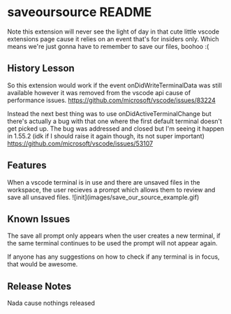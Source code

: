 # saveoursource README

Note this extension will never see the light of day in that cute little vscode extensions page cause it relies on an event that's for insiders only. Which means we're just gonna have to remember to save our files, boohoo :(

## History Lesson
So this extension would work if the event onDidWriteTerminalData was still available however it was removed from the vscode api cause of performance issues.
https://github.com/microsoft/vscode/issues/83224

Instead the next best thing was to use onDidActiveTerminalChange but there's actually a bug with that one where the first default terminal doesn't get picked up. The bug was addressed and closed but I'm seeing it happen in 1.55.2 (idk if I should raise it again though, its not super important)
https://github.com/microsoft/vscode/issues/53107

## Features

When a vscode terminal is in use and there are unsaved files in the workspace, the user recieves a prompt which allows them to review and save all unsaved files.
\!\[init\]\(images/save_our_source_example.gif\)

## Known Issues

The save all prompt only appears when the user creates a new terminal, if the same terminal continues to be used the prompt will not appear again.

If anyone has any suggestions on how to check if any terminal is in focus, that would be awesome.

## Release Notes

Nada cause nothings released


